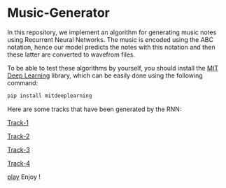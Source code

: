 # Music-Generator
In this repository, we implement an algorithm for generating music notes using Recurrent Neural Networks. The music is encoded using the ABC notation, hence our model predicts the notes with this notation and then these latter are converted to wavefrom files.


To be able to test these algorithms by yourself, you should install the [MIT Deep Learning](https://github.com/aamini/introtodeeplearning/) library, which can be easily done using the following command:

```sh
pip install mitdeeplearning
```
Here are some tracks that have been generated by the RNN:

[Track-1](./music_generated/track-1.wav)

[Track-2](./music_generated/track-2.wav)

[Track-3](./music_generated/track-3.wav)

[Track-4](./music_generated/track-4.wav)

[play](img/music.gif)
Enjoy !
